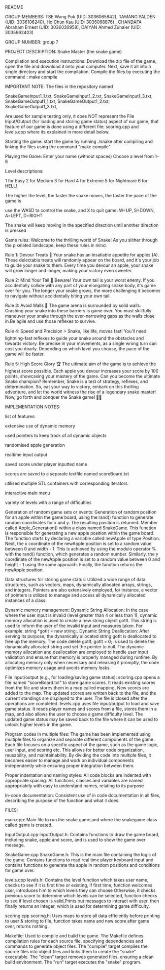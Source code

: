 README

GROUP MEMBERS: 
  TSE Wang Pok (UID: 3036065642), 
  TAMANG PALDEN (UID: 3036106240), 
  Ho Chun Kau (UID: 3036068876) , 
  CHANDAFA Abraham Ernest (UID: 3036030958),
  DAIYAN Ahmed Zuhaier (UID: 3035962403)
  
  
GROUP NUMBER: group 7

PROJECT DESCRIPTION: Snake Master (the snake game)

Compilation and execution instructions:
Download the zip file of the game, open the file and download it onto your computer. Next, save it all into a single directory and start the compilation.
Compile the files by executing the command : make compile

IMPORTANT NOTE: The files in the repository named

SnakeGameInput1_1.txt,
SnakeGameInput1_2.txt,
SnakeGameInput1_3.txt,
SnakeGameOutput1_1.txt,
SnakeGameOutput1_2.txt,
SnakeGameOutput1_3.txt,

Are used for sample testing only, it does NOT represent the File Input/Output (for loading and storing game status) aspect of our game, that feature of our game is done using a different file: scoring.cpp and levels.cpp where its explained in more detail below. 

Starting the game: 
start the game by running ./snake after compiling and linking the files using the command "make compile"

Playing the Game:
Enter your name (without spaces)
Choose a level from 1-6

Level descriptions:

1 for Easy
2 for Medium
3 for Hard
4 for Extreme
5 for Nightmare
6 for HELL!

The higher the level, the faster the snake moves, the faster the pace of the game is

use the WASD to control the snake, and X to quit game:
W=UP,  S=DOWN,  A=LEFT,  D=RIGHT 

The snake will keep moving in the specified direction until another direction is pressed

Game rules:
Welcome to the thrilling world of Snake! 
As you slither through the pixelated landscape, keep these rules in mind:

Rule 1: Devour Treats 🍎
Your snake has an insatiable appetite for apples (A). These delectable treats will randomly appear on the board, and it's your job to guide your snake to them. Every time you devour an apple, your snake will grow longer and longer, making your victory even sweeter.

Rule 2: Mind Your Tail 🐍
Beware! Your own tail is your worst enemy. If you accidentally collide with any part of your elongating snake body, it's game over for you. The longer your snake grows, the more challenging it becomes to navigate without accidentally biting your own tail. 

Rule 3: Avoid Walls 🧱
The game arena is surrounded by solid walls. Crashing your snake into these barriers is game over. You must skillfully maneuver your snake through the ever-narrowing gaps as the walls close in.Be agile and use those reflexes to survive.

Rule 4: Speed and Precision ⚡️
Snake, like life, moves fast! You'll need lightning-fast reflexes to guide your snake around the obstacles and towards victory. Be precise in your movements, as a single wrong turn can cost you dearly. Depending on which level you choose, the pace of the game will be faster.

Rule 5: High Score Glory 🏆
The ultimate aim of the game is to achieve the highest score possible. Each apple you devour increases your score by 100 points, showcasing your mastery of the game. Can you become the ultimate Snake champion?
Remember, Snake is a test of strategy, reflexes, and determination. So, eat your way to victory, embark on this thrilling adventure, and let the world witness the rise of a legendary snake master!
Now, go forth and conquer the Snake game! 🐍🍎

IMPLEMENTATION NOTES:

list of features:

extensive use of dynamic memory

used pointers to keep track of all dynamic objects

randomised apple generation

realtime input output

saved score under player inputted name

scores are saved to a separate textfile named scoreBoard.txt

utilised multiple STL containers with corresponding iterators

interactive main menu

variety of levels with a range of difficulties

Generation of random game sets or events:
Generation of random position for an apple within the game board, using the rand() function to generate random coordinates for x and y. The resulting position is returned.
Member called Apple_Generation() within a class named SnakeGame. This function is responsible for generating a new apple position within the game board. The function starts by declaring a variable called newApple of type Position. Next, the x coordinate of the newApple position is set to a random value between 0 and width - 1. This is achieved by using the modulo operator % with the rand() function, which generates a random number. Similarly, the y coordinate of the newApple position is set to a random value between 0 and height - 1 using the same approach. Finally, the function returns the newApple position.


Data structures for storing game status:
Utilized a wide range of data structures, such as vectors, maps, dynamically allocated arrays, strings, and integers. Pointers are also extensively employed, for instance, a vector of pointers is utilized to manage and access all dynamically allocated instances of a class.

Dynamic memory management:
Dynamic String Allocation: In the case where the user input is invalid (level greater than 4 or less than 1), dynamic memory allocation is used to create a new string object gotIt. This string is used to inform the user of the invalid input and measures taken. For example: string *gotIt = new string;.
Dynamic String Deallocation: After serving its purpose, the dynamically allocated string gotIt is deallocated to free up the memory. The code delete gotIt; gotIt = 0; is used to delete the dynamically allocated string and set the pointer to null.
The dynamic memory allocation and deallocation are employed to handle user input validation and ensure that memory is properly managed during runtime. By allocating memory only when necessary and releasing it promptly, the code optimizes memory usage and avoids memory leaks.


File input/output (e.g., for loading/saving game status):
scoring.cpp opens a file named "scoreBoard.txt" to store game scores. It reads existing scores from the file and stores them in a map called mapping. New scores are added to the map. The updated scores are written back to the file, and the current standings are displayed to the user. The file is closed after the operations are completed. levels.cpp uses file input/output to load and save game status. It reads player names and scores from a file, stores them in a map, and also allows the user to choose a game difficulty level. The updated game status may be saved back to the file where it can be used to unlock higher levels in the game.

Program codes in multiple files:
The game has been implemented using multiple files to organize and separate different components of the game. Each file focuses on a specific aspect of the game, such as the game logic, user input, and scoring etc. This allows for better code organization, reusability, and maintainability. By dividing the code into multiple files, it becomes easier to manage and work on individual components independently while ensuring proper integration between them.

Proper indentation and naming styles:
All code blocks are indented with appropriate spacing. All functions, classes and variables are named appropriately with easy to understand names, relating to its purpose

In-code documentation:
Consistent use of in code documentation in all files, describing the purpose of the function and what it does.


FILES:

main.cpp:
Main file to run the snake game,and where the snakegame class called game is created.


InputOutput.cpp InputOutput.h:
Contains functions to draw the game board, including snake, apple and score, and is used to show the game over message.


SnakeGame.cpp SnakeGame.h:
This is the main file containing the logic of the game. Contains functions to read real time player keyboard input and contains functions to generate tha apple in random positions and conditions for game over.


levels.cpp levels.h:
Contains the level function which takes user name, checks to see if it is first time or existing, if first time, function welcomes user, introduces him to which levels they can choose Otherwise, it checks previous score to determine which levels can be selected, function checks to see if level chosen is valid,Prints out messages to interact with user, then finally returns an integer, which is used for determining game difficulty.


scoring.cpp scoring.h: 
Uses maps to store all data efficiently before printing to user & storing to file, function takes name and new score after game over, returns nothing.


Makefile:
Used to compile and build the game. The Makefile defines compilation rules for each source file, specifying dependencies and commands to generate object files. The "compile" target compiles the source files into object files and links them to create the "snake" executable. The "clean" target removes generated files, ensuring a clean build environment. The "run" target executes the "snake" program.





